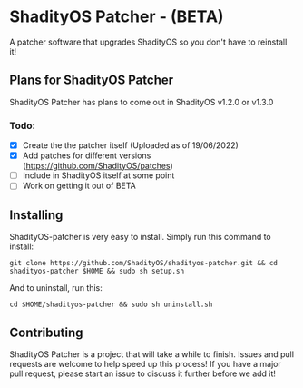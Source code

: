 # ShadityOS Patcher - (BETA)
A patcher software that upgrades ShadityOS so you don't have to reinstall it!
## Plans for ShadityOS Patcher
ShadityOS Patcher has plans to come out in ShadityOS v1.2.0 or v1.3.0
### Todo:
- [x] Create the the patcher itself (Uploaded as of 19/06/2022)
- [x] Add patches for different versions  (https://github.com/ShadityOS/patches)
- [ ] Include in ShadityOS itself at some point
- [ ] Work on getting it out of BETA

## Installing
ShadityOS-patcher is very easy to install. Simply run this command to install:
```
git clone https://github.com/ShadityOS/shadityos-patcher.git && cd shadityos-patcher $HOME && sudo sh setup.sh
```
And to uninstall, run this:
```
cd $HOME/shadityos-patcher && sudo sh uninstall.sh
```

## Contributing
ShadityOS Patcher is a project that will take a while to finish. Issues and pull requests are welcome to help speed up this process! If you have a major pull request, please start an issue to discuss it further before we add it!
